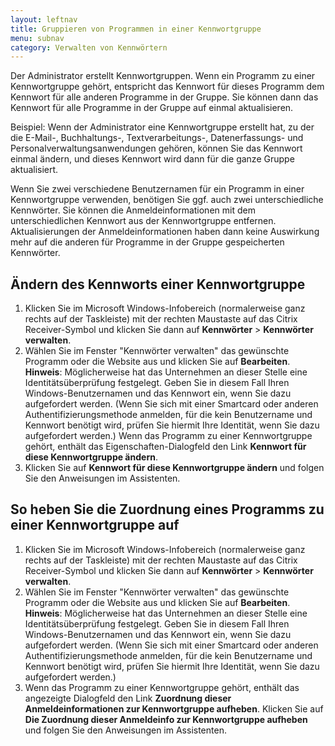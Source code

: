 ```yaml
---
layout: leftnav
title: Gruppieren von Programmen in einer Kennwortgruppe
menu: subnav
category: Verwalten von Kennwörtern
---
```


Der Administrator erstellt Kennwortgruppen. Wenn ein Programm zu einer Kennwortgruppe gehört, entspricht das Kennwort für dieses Programm dem Kennwort für alle anderen Programme in der Gruppe. Sie können dann das Kennwort für alle Programme in der Gruppe auf einmal aktualisieren.

Beispiel: Wenn der Administrator eine Kennwortgruppe erstellt hat, zu der die E-Mail-, Buchhaltungs-, Textverarbeitungs-, Datenerfassungs- und Personalverwaltungsanwendungen gehören, können Sie das Kennwort einmal ändern, und dieses Kennwort wird dann für die ganze Gruppe aktualisiert.

Wenn Sie zwei verschiedene Benutzernamen für ein Programm in einer Kennwortgruppe verwenden, benötigen Sie ggf. auch zwei unterschiedliche Kennwörter. Sie können die Anmeldeinformationen mit dem unterschiedlichen Kennwort aus der Kennwortgruppe entfernen. Aktualisierungen der Anmeldeinformationen haben dann keine Auswirkung mehr auf die anderen für Programme in der Gruppe gespeicherten Kennwörter.

## Ändern des Kennworts einer Kennwortgruppe

1. Klicken Sie im Microsoft Windows-Infobereich (normalerweise ganz rechts auf der Taskleiste) mit der rechten Maustaste auf das Citrix Receiver-Symbol und klicken Sie dann auf **Kennwörter** > **Kennwörter verwalten**.
1. Wählen Sie im Fenster "Kennwörter verwalten" das gewünschte Programm oder die Website aus und klicken Sie auf **Bearbeiten**.
**Hinweis**: Möglicherweise hat das Unternehmen an dieser Stelle eine Identitätsüberprüfung festgelegt. Geben Sie in diesem Fall Ihren Windows-Benutzernamen und das Kennwort ein, wenn Sie dazu aufgefordert werden. (Wenn Sie sich mit einer Smartcard oder anderen Authentifizierungsmethode anmelden, für die kein Benutzername und Kennwort benötigt wird, prüfen Sie hiermit Ihre Identität, wenn Sie dazu aufgefordert werden.) Wenn das Programm zu einer Kennwortgruppe gehört, enthält das Eigenschaften-Dialogfeld den Link **Kennwort für diese Kennwortgruppe ändern**.
1. Klicken Sie auf **Kennwort für diese Kennwortgruppe ändern** und folgen Sie den Anweisungen im Assistenten.

## So heben Sie die Zuordnung eines Programms zu einer Kennwortgruppe auf

1. Klicken Sie im Microsoft Windows-Infobereich (normalerweise ganz rechts auf der Taskleiste) mit der rechten Maustaste auf das Citrix Receiver-Symbol und klicken Sie dann auf **Kennwörter** > **Kennwörter verwalten**.
1. Wählen Sie im Fenster "Kennwörter verwalten" das gewünschte Programm oder die Website aus und klicken Sie auf **Bearbeiten**.
**Hinweis**: Möglicherweise hat das Unternehmen an dieser Stelle eine Identitätsüberprüfung festgelegt. Geben Sie in diesem Fall Ihren Windows-Benutzernamen und das Kennwort ein, wenn Sie dazu aufgefordert werden. (Wenn Sie sich mit einer Smartcard oder anderen Authentifizierungsmethode anmelden, für die kein Benutzername und Kennwort benötigt wird, prüfen Sie hiermit Ihre Identität, wenn Sie dazu aufgefordert werden.)
1. Wenn das Programm zu einer Kennwortgruppe gehört, enthält das angezeigte Dialogfeld den Link **Zuordnung dieser Anmeldeinformationen zur Kennwortgruppe aufheben**.
Klicken Sie auf **Die Zuordnung dieser Anmeldeinfo zur Kennwortgruppe aufheben** und folgen Sie den Anweisungen im Assistenten.

